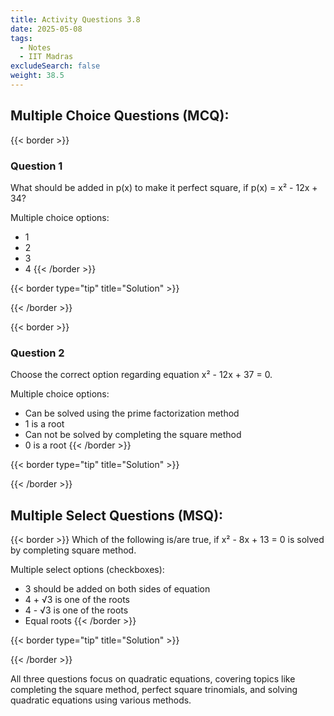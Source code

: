 ```yaml
---
title: Activity Questions 3.8
date: 2025-05-08
tags:
  - Notes 
  - IIT Madras
excludeSearch: false
weight: 38.5
---
```


## Multiple Choice Questions (MCQ):

{{< border >}}
### Question 1

What should be added in p(x) to make it perfect square, if p(x) = x² - 12x + 34?

Multiple choice options:

- 1
- 2
- 3
- 4
{{< /border >}}

{{< border type="tip" title="Solution" >}}

{{< /border >}}


{{< border >}}
### Question 2

Choose the correct option regarding equation x² - 12x + 37 = 0.

Multiple choice options:

- Can be solved using the prime factorization method
- 1 is a root
- Can not be solved by completing the square method
- 0 is a root
{{< /border >}}

{{< border type="tip" title="Solution" >}}

{{< /border >}}

## Multiple Select Questions (MSQ):

{{< border >}}
Which of the following is/are true, if x² - 8x + 13 = 0 is solved by completing square method.

Multiple select options (checkboxes):

- 3 should be added on both sides of equation
- 4 + √3 is one of the roots
- 4 - √3 is one of the roots
- Equal roots
{{< /border >}}

{{< border type="tip" title="Solution" >}}

{{< /border >}}

All three questions focus on quadratic equations, covering topics like completing the square method, perfect square trinomials, and solving quadratic equations using various methods.